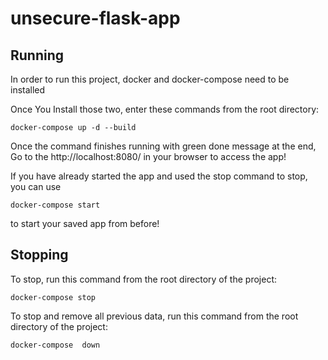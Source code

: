 # unsecure-flask-app

## Running

In order to run this project, docker and docker-compose need to be installed

Once You Install those two, enter these commands from the root directory:

 ```docker-compose up -d --build```

Once the command finishes running with green done message at the end,
Go to the http://localhost:8080/ in your browser to access the app!

If you have already started the app and used the stop command to stop, you can use

```docker-compose start```

to start your saved app from before!

## Stopping

To stop, run this command from the root directory of the project:

```docker-compose stop```

To stop and remove all previous data, run this command from the root directory of the project:

```docker-compose  down```